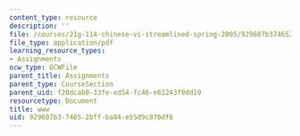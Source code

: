 ```yaml
---
content_type: resource
description: ''
file: /courses/21g-114-chinese-vi-streamlined-spring-2005/929607b374652bffba84e55d9c876df6_MIT21G_114S05_3_07f.pdf
file_type: application/pdf
learning_resource_types:
- Assignments
ocw_type: OCWFile
parent_title: Assignments
parent_type: CourseSection
parent_uid: f20dcab0-33fe-ed54-fc46-e61243f9dd19
resourcetype: Document
title: www
uid: 929607b3-7465-2bff-ba84-e55d9c876df6
---
```

